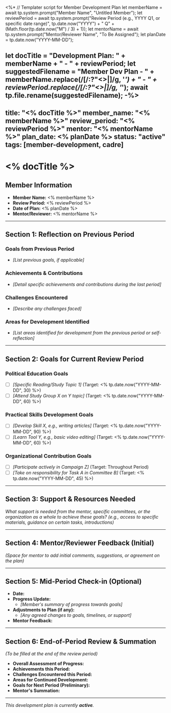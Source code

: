 <%*
// Templater script for Member Development Plan
let memberName = await tp.system.prompt("Member Name", "Untitled Member");
let reviewPeriod = await tp.system.prompt("Review Period (e.g., YYYY Q1, or specific date range)", tp.date.now("YYYY") + " Q" + (Math.floor(tp.date.now("M") / 3) + 1));
let mentorName = await tp.system.prompt("Mentor/Reviewer Name", "To Be Assigned");
let planDate = tp.date.now("YYYY-MM-DD");

let docTitle = "Development Plan: " + memberName + " - " + reviewPeriod;
let suggestedFilename = "Member Dev Plan - " + memberName.replace(/[\/:?"<>|]/g, '_') + " - " + reviewPeriod.replace(/[\/:?"<>|]/g, '_');
await tp.file.rename(suggestedFilename);
-%>
---
title: "<% docTitle %>"
member_name: "<% memberName %>"
review_period: "<% reviewPeriod %>"
mentor: "<% mentorName %>"
plan_date: <% planDate %>
status: "active"
tags: [member-development, cadre]
---

# <% docTitle %>

## Member Information
- **Member Name:** <% memberName %>
- **Review Period:** <% reviewPeriod %>
- **Date of Plan:** <% planDate %>
- **Mentor/Reviewer:** <% mentorName %>

---

## Section 1: Reflection on Previous Period

### Goals from Previous Period
- *[List previous goals, if applicable]*

### Achievements & Contributions
- *[Detail specific achievements and contributions during the last period]*

### Challenges Encountered
- *[Describe any challenges faced]*

### Areas for Development Identified
- *[List areas identified for development from the previous period or self-reflection]*

---

## Section 2: Goals for Current Review Period

### Political Education Goals
- [ ] *[Specific Reading/Study Topic 1]* (Target: <% tp.date.now("YYYY-MM-DD", 30) %>)
- [ ] *[Attend Study Group X on Y topic]* (Target: <% tp.date.now("YYYY-MM-DD", 60) %>)

### Practical Skills Development Goals
- [ ] *[Develop Skill X, e.g., writing articles]* (Target: <% tp.date.now("YYYY-MM-DD", 90) %>)
- [ ] *[Learn Tool Y, e.g., basic video editing]* (Target: <% tp.date.now("YYYY-MM-DD", 60) %>)

### Organizational Contribution Goals
- [ ] *[Participate actively in Campaign Z]* (Target: Throughout Period)
- [ ] *[Take on responsibility for Task A in Committee B]* (Target: <% tp.date.now("YYYY-MM-DD", 45) %>)

---

## Section 3: Support & Resources Needed
*What support is needed from the mentor, specific committees, or the organization as a whole to achieve these goals? (e.g., access to specific materials, guidance on certain tasks, introductions)*

---

## Section 4: Mentor/Reviewer Feedback (Initial)
*(Space for mentor to add initial comments, suggestions, or agreement on the plan)*

---

## Section 5: Mid-Period Check-in (Optional)
- **Date:** 
- **Progress Update:**
  - *[Member's summary of progress towards goals]*
- **Adjustments to Plan (if any):**
  - *[Any agreed changes to goals, timelines, or support]*
- **Mentor Feedback:**

---

## Section 6: End-of-Period Review & Summation
*(To be filled at the end of the review period)*
- **Overall Assessment of Progress:**
- **Achievements this Period:**
- **Challenges Encountered this Period:**
- **Areas for Continued Development:**
- **Goals for Next Period (Preliminary):**
- **Mentor's Summation:**

---
*This development plan is currently **active**.*
